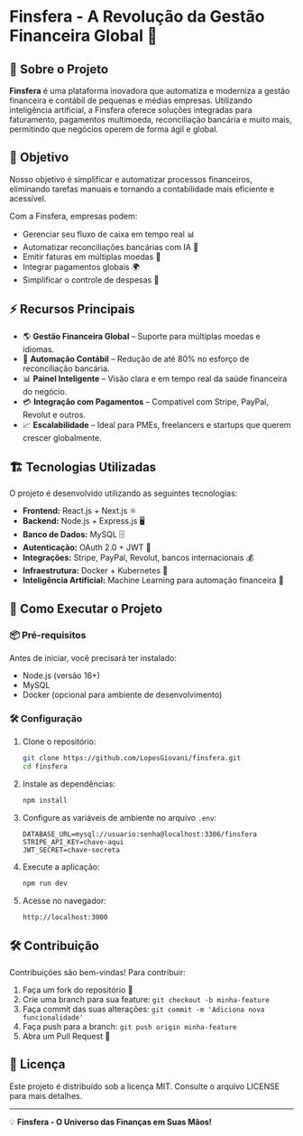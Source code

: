 # Finsfera - A Revolução da Gestão Financeira Global 🚀

## 📌 Sobre o Projeto

**Finsfera** é uma plataforma inovadora que automatiza e moderniza a gestão financeira e contábil de pequenas e médias empresas. Utilizando inteligência artificial, a Finsfera oferece soluções integradas para faturamento, pagamentos multimoeda, reconciliação bancária e muito mais, permitindo que negócios operem de forma ágil e global.

## 🎯 Objetivo

Nosso objetivo é simplificar e automatizar processos financeiros, eliminando tarefas manuais e tornando a contabilidade mais eficiente e acessível.

Com a Finsfera, empresas podem:

- Gerenciar seu fluxo de caixa em tempo real 📊
- Automatizar reconciliações bancárias com IA 🤖
- Emitir faturas em múltiplas moedas 💱
- Integrar pagamentos globais 🌍
- Simplificar o controle de despesas 📑

## ⚡ Recursos Principais

- 🌎 **Gestão Financeira Global** – Suporte para múltiplas moedas e idiomas.
- 🔄 **Automação Contábil** – Redução de até 80% no esforço de reconciliação bancária.
- 📊 **Painel Inteligente** – Visão clara e em tempo real da saúde financeira do negócio.
- 💳 **Integração com Pagamentos** – Compatível com Stripe, PayPal, Revolut e outros.
- 📈 **Escalabilidade** – Ideal para PMEs, freelancers e startups que querem crescer globalmente.

## 🏗 Tecnologias Utilizadas

O projeto é desenvolvido utilizando as seguintes tecnologias:

- **Frontend:** React.js + Next.js ⚛️
- **Backend:** Node.js + Express.js 🖥️
- **Banco de Dados:** MySQL 🗄️
- **Autenticação:** OAuth 2.0 + JWT 🔑
- **Integrações:** Stripe, PayPal, Revolut, bancos internacionais 💰
- **Infraestrutura:** Docker + Kubernetes 🐳
- **Inteligência Artificial:** Machine Learning para automação financeira 🤖

## 🚀 Como Executar o Projeto

### 📦 Pré-requisitos

Antes de iniciar, você precisará ter instalado:

- Node.js (versão 16+)
- MySQL
- Docker (opcional para ambiente de desenvolvimento)

### 🛠️ Configuração

1. Clone o repositório:
   ```bash
   git clone https://github.com/LopesGiovani/finsfera.git
   cd finsfera
   ```
2. Instale as dependências:
   ```bash
   npm install
   ```
3. Configure as variáveis de ambiente no arquivo `.env`:
   ```env
   DATABASE_URL=mysql://usuario:senha@localhost:3306/finsfera
   STRIPE_API_KEY=chave-aqui
   JWT_SECRET=chave-secreta
   ```
4. Execute a aplicação:
   ```bash
   npm run dev
   ```
5. Acesse no navegador:
   ```
   http://localhost:3000
   ```

## 🛠️ Contribuição

Contribuições são bem-vindas! Para contribuir:

1. Faça um fork do repositório 🍴
2. Crie uma branch para sua feature: `git checkout -b minha-feature`
3. Faça commit das suas alterações: `git commit -m 'Adiciona nova funcionalidade'`
4. Faça push para a branch: `git push origin minha-feature`
5. Abra um Pull Request 🚀

## 📄 Licença

Este projeto é distribuído sob a licença MIT. Consulte o arquivo LICENSE para mais detalhes.

---

💡 **Finsfera - O Universo das Finanças em Suas Mãos!**
